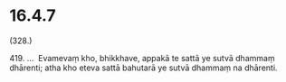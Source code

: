 

# 16.4.7



(328.)

419\. …  Evamevaṃ kho, bhikkhave, appakā te sattā ye sutvā dhammaṃ dhārenti; atha kho eteva sattā bahutarā ye sutvā dhammaṃ na dhārenti.



